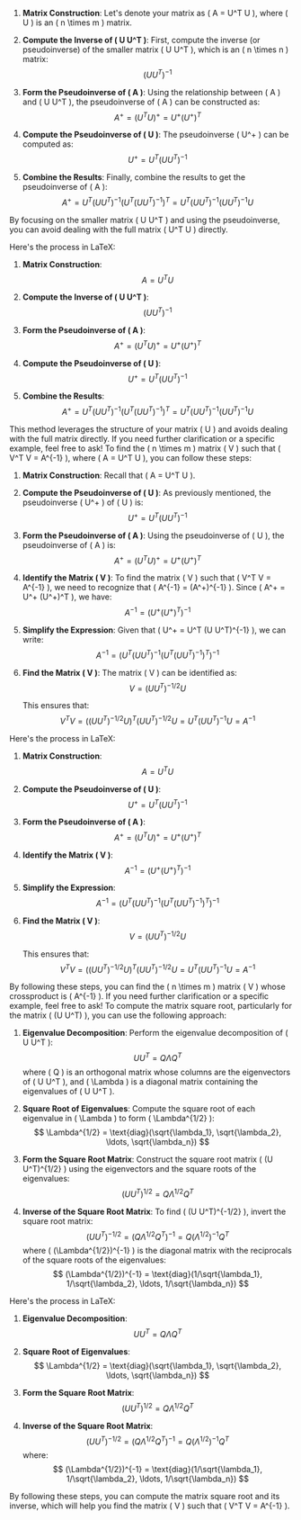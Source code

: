 

1. **Matrix Construction**: Let's denote your matrix as \( A = U^T U \), where \( U \) is an \( n \times m \) matrix.

2. **Compute the Inverse of \( U U^T \)**: First, compute the inverse (or pseudoinverse) of the smaller matrix \( U U^T \), which is an \( n \times n \) matrix:
   $$
   (U U^T)^{-1}
   $$

3. **Form the Pseudoinverse of \( A \)**: Using the relationship between \( A \) and \( U U^T \), the pseudoinverse of \( A \) can be constructed as:
   $$
   A^+ = (U^T U)^+ = U^+ (U^+)^T
   $$

4. **Compute the Pseudoinverse of \( U \)**: The pseudoinverse \( U^+ \) can be computed as:
   $$
   U^+ = U^T (U U^T)^{-1}
   $$

5. **Combine the Results**: Finally, combine the results to get the pseudoinverse of \( A \):
   $$
   A^+ = U^T (U U^T)^{-1} (U^T (U U^T)^{-1})^T = U^T (U U^T)^{-1} (U U^T)^{-1} U
   $$

By focusing on the smaller matrix \( U U^T \) and using the pseudoinverse, you can avoid dealing with the full matrix \( U^T U \) directly.

Here's the process in LaTeX:

1. **Matrix Construction**:
   $$
   A = U^T U
   $$

2. **Compute the Inverse of \( U U^T \)**:
   $$
   (U U^T)^{-1}
   $$

3. **Form the Pseudoinverse of \( A \)**:
   $$
   A^+ = (U^T U)^+ = U^+ (U^+)^T
   $$

4. **Compute the Pseudoinverse of \( U \)**:
   $$
   U^+ = U^T (U U^T)^{-1}
   $$

5. **Combine the Results**:
   $$
   A^+ = U^T (U U^T)^{-1} (U^T (U U^T)^{-1})^T = U^T (U U^T)^{-1} (U U^T)^{-1} U
   $$

This method leverages the structure of your matrix \( U \) and avoids dealing with the full matrix directly. If you need further clarification or a specific example, feel free to ask!
To find the \( n \times m \) matrix \( V \) such that \( V^T V = A^{-1} \), where \( A = U^T U \), you can follow these steps:

1. **Matrix Construction**: Recall that \( A = U^T U \).

2. **Compute the Pseudoinverse of \( U \)**: As previously mentioned, the pseudoinverse \( U^+ \) of \( U \) is:
   $$
   U^+ = U^T (U U^T)^{-1}
   $$

3. **Form the Pseudoinverse of \( A \)**: Using the pseudoinverse of \( U \), the pseudoinverse of \( A \) is:
   $$
   A^+ = (U^T U)^+ = U^+ (U^+)^T
   $$

4. **Identify the Matrix \( V \)**: To find the matrix \( V \) such that \( V^T V = A^{-1} \), we need to recognize that \( A^{-1} = (A^+)^{-1} \). Since \( A^+ = U^+ (U^+)^T \), we have:
   $$
   A^{-1} = (U^+ (U^+)^T)^{-1}
   $$

5. **Simplify the Expression**: Given that \( U^+ = U^T (U U^T)^{-1} \), we can write:
   $$
   A^{-1} = (U^T (U U^T)^{-1} (U^T (U U^T)^{-1})^T)^{-1}
   $$

6. **Find the Matrix \( V \)**: The matrix \( V \) can be identified as:
   $$
   V = (U U^T)^{-1/2} U
   $$

   This ensures that:
   $$
   V^T V = ((U U^T)^{-1/2} U)^T (U U^T)^{-1/2} U = U^T (U U^T)^{-1} U = A^{-1}
   $$

Here's the process in LaTeX:

1. **Matrix Construction**:
   $$
   A = U^T U
   $$

2. **Compute the Pseudoinverse of \( U \)**:
   $$
   U^+ = U^T (U U^T)^{-1}
   $$

3. **Form the Pseudoinverse of \( A \)**:
   $$
   A^+ = (U^T U)^+ = U^+ (U^+)^T
   $$

4. **Identify the Matrix \( V \)**:
   $$
   A^{-1} = (U^+ (U^+)^T)^{-1}
   $$

5. **Simplify the Expression**:
   $$
   A^{-1} = (U^T (U U^T)^{-1} (U^T (U U^T)^{-1})^T)^{-1}
   $$

6. **Find the Matrix \( V \)**:
   $$
   V = (U U^T)^{-1/2} U
   $$

   This ensures that:
   $$
   V^T V = ((U U^T)^{-1/2} U)^T (U U^T)^{-1/2} U = U^T (U U^T)^{-1} U = A^{-1}
   $$

By following these steps, you can find the \( n \times m \) matrix \( V \) whose crossproduct is \( A^{-1} \). If you need further clarification or a specific example, feel free to ask!
To compute the matrix square root, particularly for the matrix \( (U U^T) \), you can use the following approach:

1. **Eigenvalue Decomposition**: Perform the eigenvalue decomposition of \( U U^T \):
   $$
   U U^T = Q \Lambda Q^T
   $$
   where \( Q \) is an orthogonal matrix whose columns are the eigenvectors of \( U U^T \), and \( \Lambda \) is a diagonal matrix containing the eigenvalues of \( U U^T \).

2. **Square Root of Eigenvalues**: Compute the square root of each eigenvalue in \( \Lambda \) to form \( \Lambda^{1/2} \):
   $$
   \Lambda^{1/2} = \text{diag}(\sqrt{\lambda_1}, \sqrt{\lambda_2}, \ldots, \sqrt{\lambda_n})
   $$

3. **Form the Square Root Matrix**: Construct the square root matrix \( (U U^T)^{1/2} \) using the eigenvectors and the square roots of the eigenvalues:
   $$
   (U U^T)^{1/2} = Q \Lambda^{1/2} Q^T
   $$

4. **Inverse of the Square Root Matrix**: To find \( (U U^T)^{-1/2} \), invert the square root matrix:
   $$
   (U U^T)^{-1/2} = (Q \Lambda^{1/2} Q^T)^{-1} = Q (\Lambda^{1/2})^{-1} Q^T
   $$
   where \( (\Lambda^{1/2})^{-1} \) is the diagonal matrix with the reciprocals of the square roots of the eigenvalues:
   $$
   (\Lambda^{1/2})^{-1} = \text{diag}(1/\sqrt{\lambda_1}, 1/\sqrt{\lambda_2}, \ldots, 1/\sqrt{\lambda_n})
   $$

Here's the process in LaTeX:

1. **Eigenvalue Decomposition**:
   $$
   U U^T = Q \Lambda Q^T
   $$

2. **Square Root of Eigenvalues**:
   $$
   \Lambda^{1/2} = \text{diag}(\sqrt{\lambda_1}, \sqrt{\lambda_2}, \ldots, \sqrt{\lambda_n})
   $$

3. **Form the Square Root Matrix**:
   $$
   (U U^T)^{1/2} = Q \Lambda^{1/2} Q^T
   $$

4. **Inverse of the Square Root Matrix**:
   $$
   (U U^T)^{-1/2} = (Q \Lambda^{1/2} Q^T)^{-1} = Q (\Lambda^{1/2})^{-1} Q^T
   $$
   where:
   $$
   (\Lambda^{1/2})^{-1} = \text{diag}(1/\sqrt{\lambda_1}, 1/\sqrt{\lambda_2}, \ldots, 1/\sqrt{\lambda_n})
   $$

By following these steps, you can compute the matrix square root and its inverse, which will help you find the matrix \( V \) such that \( V^T V = A^{-1} \).


